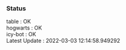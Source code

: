 ### Status


table : OK  
hogwarts : OK  
icy-bot : OK  
Latest Update : 2022-03-03 12:14:58.949292
